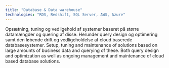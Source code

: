 ```yaml
---
title: "Database & Data warehouse"
technologies: "RDS, Redshift, SQL Server, AWS, Azure"
---
```

<span lang="dk">
    Opsætning, tuning og vedligehold af systemer baseret på større datamængder
    og quering af disse. Herunder query design og optimering samt den
    løbende drift og vedligeholdelse af cloud baserede databasesystemer.
</span>
<span lang="en">
    Setup, tuning and maintenance of solutions based on large amounts of
    business data and querying of these. Both query design and optimization
    as well as ongoing management and maintenance of cloud based database
    solutions.
</span>
